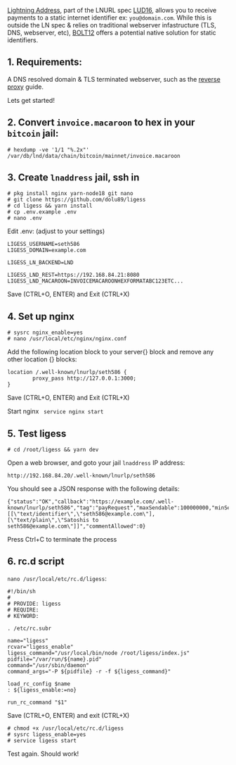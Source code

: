 
[Lightning Address](https://lightningaddress.com/), part of the LNURL spec [LUD16](https://github.com/lnurl/luds/blob/luds/16.md), allows you to receive payments to a static internet identifier ex: `you@domain.com`. While this is outside the LN spec & relies on traditional webserver infastructure (TLS, DNS, webserver, etc), [BOLT12](https://bolt12.org/) offers a potential native solution for static identifiers.

## 1. Requirements:

A DNS resolved domain & TLS terminated webserver, such as the [reverse proxy](https://github.com/seth586/guides/blob/master/FreeNAS/webserver/6_reverse_proxy.md) guide.

Lets get started!

## 2. Convert `invoice.macaroon` to hex in your `bitcoin` jail:
```
# hexdump -ve '1/1 "%.2x"' /var/db/lnd/data/chain/bitcoin/mainnet/invoice.macaroon
```

## 3. Create `lnaddress` jail, ssh in
```
# pkg install nginx yarn-node18 git nano
# git clone https://github.com/dolu89/ligess
# cd ligess && yarn install
# cp .env.example .env
# nano .env
```
Edit .env: (adjust to your settings)
```
LIGESS_USERNAME=seth586
LIGESS_DOMAIN=example.com

LIGESS_LN_BACKEND=LND

LIGESS_LND_REST=https://192.168.84.21:8080
LIGESS_LND_MACAROON=INVOICEMACAROONHEXFORMATABC123ETC...
```
Save (CTRL+O, ENTER) and Exit (CTRL+X)

## 4. Set up nginx
```
# sysrc nginx_enable=yes
# nano /usr/local/etc/nginx/nginx.conf
```
Add the following location block to your server{} block and remove any other location {} blocks:
```
location /.well-known/lnurlp/seth586 {
        proxy_pass http://127.0.0.1:3000;
}
```
Save (CTRL+O, ENTER) and Exit (CTRL+X)

Start nginx ` service nginx start`

## 5. Test ligess
```
# cd /root/ligess && yarn dev
```
Open a web browser, and goto your jail `lnaddress` IP address:
```
http://192.168.84.20/.well-known/lnurlp/seth586
```
You should see a JSON response with the following details:
```
{"status":"OK","callback":"https://example.com/.well-known/lnurlp/seth586","tag":"payRequest","maxSendable":100000000,"minSendable":1000,"metadata":"[[\"text/identifier\",\"seth586@example.com\"],[\"text/plain\",\"Satoshis to seth586@example.com\"]]","commentAllowed":0}
```
Press Ctrl+C to terminate the process

## 6. rc.d script
`nano /usr/local/etc/rc.d/ligess`:
```
#!/bin/sh
#
# PROVIDE: ligess
# REQUIRE: 
# KEYWORD:

. /etc/rc.subr

name="ligess"
rcvar="ligess_enable"
ligess_command="/usr/local/bin/node /root/ligess/index.js"
pidfile="/var/run/${name}.pid"
command="/usr/sbin/daemon"
command_args="-P ${pidfile} -r -f ${ligess_command}"

load_rc_config $name
: ${ligess_enable:=no}

run_rc_command "$1"
```
Save (CTRL+O, ENTER) and exit (CTRL+X)
```
# chmod +x /usr/local/etc/rc.d/ligess
# sysrc ligess_enable=yes
# service ligess start
```
Test again. Should work!
